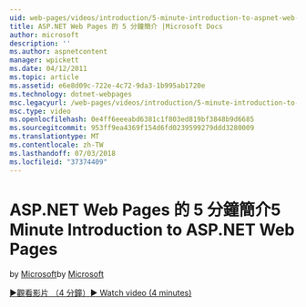 ```yaml
---
uid: web-pages/videos/introduction/5-minute-introduction-to-aspnet-web-pages
title: ASP.NET Web Pages 的 5 分鐘簡介 |Microsoft Docs
author: microsoft
description: ''
ms.author: aspnetcontent
manager: wpickett
ms.date: 04/12/2011
ms.topic: article
ms.assetid: e6e8d09c-722e-4c72-9da3-1b995ab1720e
ms.technology: dotnet-webpages
msc.legacyurl: /web-pages/videos/introduction/5-minute-introduction-to-aspnet-web-pages
msc.type: video
ms.openlocfilehash: 0e4ff6eeeabd6381c1f803ed819bf3848b9d6685
ms.sourcegitcommit: 953ff9ea4369f154d6fd0239599279ddd3280009
ms.translationtype: MT
ms.contentlocale: zh-TW
ms.lasthandoff: 07/03/2018
ms.locfileid: "37374409"
---
```

<a name="5-minute-introduction-to-aspnet-web-pages"></a><span data-ttu-id="4c43b-102">ASP.NET Web Pages 的 5 分鐘簡介</span><span class="sxs-lookup"><span data-stu-id="4c43b-102">5 Minute Introduction to ASP.NET Web Pages</span></span>
====================
<span data-ttu-id="4c43b-103">by [Microsoft](https://github.com/microsoft)</span><span class="sxs-lookup"><span data-stu-id="4c43b-103">by [Microsoft](https://github.com/microsoft)</span></span>

[<span data-ttu-id="4c43b-104">&#9654;觀看影片 （4 分鐘）</span><span class="sxs-lookup"><span data-stu-id="4c43b-104">&#9654; Watch video (4 minutes)</span></span>](https://channel9.msdn.com/Blogs/ASP-NET-Site-Videos/5-minute-introduction-to-aspnet-web-pages)
